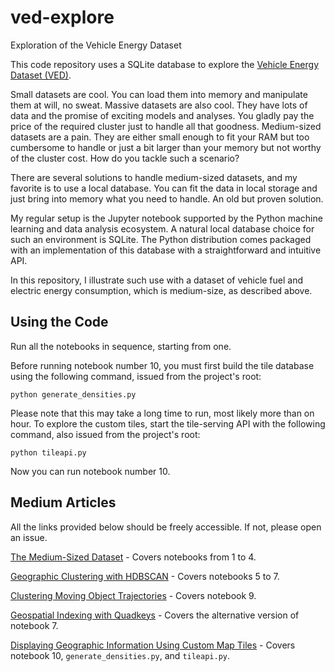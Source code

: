 # ved-explore
Exploration of the Vehicle Energy Dataset

This code repository uses a SQLite database to explore the
[Vehicle Energy Dataset (VED)](https://arxiv.org/abs/1905.02081).

Small datasets are cool. You can load them into memory and 
manipulate them at will, no sweat. Massive datasets are also 
cool. They have lots of data and the promise of exciting 
models and analyses. You gladly pay the price of the required 
cluster just to handle all that goodness. Medium-sized 
datasets are a pain. They are either small enough to fit your 
RAM but too cumbersome to handle or just a bit larger than 
your memory but not worthy of the cluster cost. How do you 
tackle such a scenario?

There are several solutions to handle medium-sized datasets, 
and my favorite is to use a local database. You can fit the 
data in local storage and just bring into memory what you 
need to handle. An old but proven solution.

My regular setup is the Jupyter notebook supported by the 
Python machine learning and data analysis ecosystem. A 
natural local database choice for such an environment is 
SQLite. The Python distribution comes packaged with an 
implementation of this database with a straightforward and 
intuitive API.

In this repository, I illustrate such use with a dataset of 
vehicle fuel and electric energy consumption, which is 
medium-size, as described above.

## Using the Code

Run all the notebooks in sequence, starting from one.

Before running notebook number 10, you must first build the 
tile database using the following command, issued from the 
project's root:

`python generate_densities.py`

Please note that this may take a long time to run, most likely
more than on hour.
To explore the custom tiles, start the tile-serving
API with the following command, also issued from the project's 
root:

`python tileapi.py`

Now you can run notebook number 10.

## Medium Articles

All the links provided below should be freely accessible.
If not, please open an issue.

[The Medium-Sized Dataset](https://towardsdatascience.com/the-medium-sized-dataset-632cf0f15bb6) - Covers notebooks from 1 to 4.

[Geographic Clustering with HDBSCAN](https://towardsdatascience.com/geographic-clustering-with-hdbscan-ef8cb0ed6051) - Covers notebooks 5 to 7.

[Clustering Moving Object Trajectories](https://towardsdatascience.com/clustering-moving-object-trajectories-216c372d37e2?source=friends_link&sk=4a7688795231f03f901c33cae2d2ce2d) - Covers notebook 9.

[Geospatial Indexing with Quadkeys](https://towardsdatascience.com/geospatial-indexing-with-quadkeys-d933dff01496?source=email-64bc009cedeb-1601470855647-layerCake.autoLayerCakeWriterNotification-------------------------e7509b67_3f86_4235_a64a_9eeeb9f544a9&sk=0de1a65d95817fd8abc841fa60f7a279) - 
Covers the alternative version of notebook 7.

[Displaying Geographic Information Using Custom Map Tiles](https://towardsdatascience.com/displaying-geographic-information-using-custom-map-tiles-c0e3344909a4?source=friends_link&sk=df31039fbdfeafad2554e8c99673135f) - Covers notebook 10, `generate_densities.py`, and `tileapi.py`.
